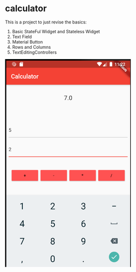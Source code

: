 # calculator

This is a project to just revise the basics:
1. Basic StateFul Widget and Stateless Widget
2. Text Field
3. Material Button
4. Rows and Columns
5. TextEditingControllers


![alt text](https://github.com/bhogalprabjot/flutter-practice-calculator/blob/main/ss1.png?raw=true)
